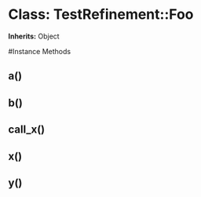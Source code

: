 # Class: TestRefinement::Foo
**Inherits:** Object
    




#Instance Methods
## a() [](#method-i-a)

## b() [](#method-i-b)

## call_x() [](#method-i-call_x)

## x() [](#method-i-x)

## y() [](#method-i-y)

